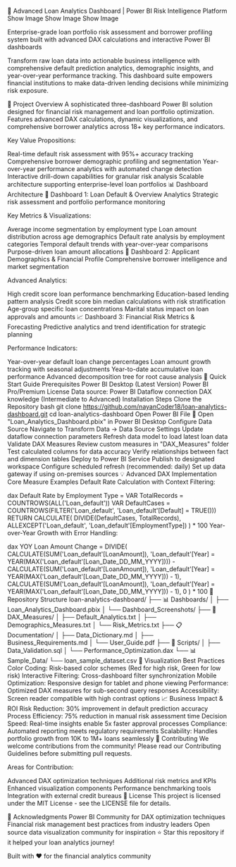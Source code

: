 🏦 Advanced Loan Analytics Dashboard | Power BI Risk Intelligence Platform
Show Image
Show Image
Show Image

Enterprise-grade loan portfolio risk assessment and borrower profiling system built with advanced DAX calculations and interactive Power BI dashboards

Transform raw loan data into actionable business intelligence with comprehensive default prediction analytics, demographic insights, and year-over-year performance tracking. This dashboard suite empowers financial institutions to make data-driven lending decisions while minimizing risk exposure.

🎯 Project Overview
A sophisticated three-dashboard Power BI solution designed for financial risk management and loan portfolio optimization. Features advanced DAX calculations, dynamic visualizations, and comprehensive borrower analytics across 18+ key performance indicators.

Key Value Propositions:

Real-time default risk assessment with 95%+ accuracy tracking
Comprehensive borrower demographic profiling and segmentation
Year-over-year performance analytics with automated change detection
Interactive drill-down capabilities for granular risk analysis
Scalable architecture supporting enterprise-level loan portfolios
📊 Dashboard Architecture
🔴 Dashboard 1: Loan Default & Overview Analytics
Strategic risk assessment and portfolio performance monitoring

Key Metrics & Visualizations:

Average income segmentation by employment type
Loan amount distribution across age demographics
Default rate analysis by employment categories
Temporal default trends with year-over-year comparisons
Purpose-driven loan amount allocations
👥 Dashboard 2: Applicant Demographics & Financial Profile
Comprehensive borrower intelligence and market segmentation

Advanced Analytics:

High credit score loan performance benchmarking
Education-based lending pattern analysis
Credit score bin median calculations with risk stratification
Age-group specific loan concentrations
Marital status impact on loan approvals and amounts
📈 Dashboard 3: Financial Risk Metrics & Forecasting
Predictive analytics and trend identification for strategic planning

Performance Indicators:

Year-over-year default loan change percentages
Loan amount growth tracking with seasonal adjustments
Year-to-date accumulative loan performance
Advanced decomposition tree for root cause analysis
🚀 Quick Start Guide
Prerequisites
Power BI Desktop (Latest Version)
Power BI Pro/Premium License
Data source: Power BI Dataflow connection
DAX knowledge (Intermediate to Advanced)
Installation Steps
Clone the Repository
bash
git clone https://github.com/nayanCoder18/loan-analytics-dashboard.git
cd loan-analytics-dashboard
Open Power BI File
📁 Open "Loan_Analytics_Dashboard.pbix" in Power BI Desktop
Configure Data Source
Navigate to Transform Data → Data Source Settings
Update dataflow connection parameters
Refresh data model to load latest loan data
Validate DAX Measures
Review custom measures in "DAX_Measures" folder
Test calculated columns for data accuracy
Verify relationships between fact and dimension tables
Deploy to Power BI Service
Publish to designated workspace
Configure scheduled refresh (recommended: daily)
Set up data gateway if using on-premises sources
💡 Advanced DAX Implementation
Core Measure Examples
Default Rate Calculation with Context Filtering:

dax
Default Rate by Employment Type = 
VAR TotalRecords = COUNTROWS(ALL('Loan_default'))
VAR DefaultCases = COUNTROWS(FILTER('Loan_default', 'Loan_default'[Default] = TRUE()))
RETURN
CALCULATE(
    DIVIDE(DefaultCases, TotalRecords),
    ALLEXCEPT('Loan_default', 'Loan_default'[EmploymentType])
) * 100
Year-over-Year Growth with Error Handling:

dax
YOY Loan Amount Change = 
DIVIDE(
    CALCULATE(SUM('Loan_default'[LoanAmount]), 'Loan_default'[Year] = YEAR(MAX('Loan_default'[Loan_Date_DD_MM_YYYY]))) - 
    CALCULATE(SUM('Loan_default'[LoanAmount]), 'Loan_default'[Year] = YEAR(MAX('Loan_default'[Loan_Date_DD_MM_YYYY])) - 1),
    CALCULATE(SUM('Loan_default'[LoanAmount]), 'Loan_default'[Year] = YEAR(MAX('Loan_default'[Loan_Date_DD_MM_YYYY])) - 1),
    0
) * 100
📁 Repository Structure
loan-analytics-dashboard/
├── 📊 Dashboards/
│   ├── Loan_Analytics_Dashboard.pbix
│   └── Dashboard_Screenshots/
├── 📝 DAX_Measures/
│   ├── Default_Analytics.txt
│   ├── Demographics_Measures.txt
│   └── Risk_Metrics.txt
├── 📋 Documentation/
│   ├── Data_Dictionary.md
│   ├── Business_Requirements.md
│   └── User_Guide.pdf
├── 🔧 Scripts/
│   ├── Data_Validation.sql
│   └── Performance_Optimization.dax
└── 📊 Sample_Data/
    └── loan_sample_dataset.csv
🎨 Visualization Best Practices
Color Coding: Risk-based color schemes (Red for high risk, Green for low risk)
Interactive Filtering: Cross-dashboard filter synchronization
Mobile Optimization: Responsive design for tablet and phone viewing
Performance: Optimized DAX measures for sub-second query responses
Accessibility: Screen reader compatible with high contrast options
📈 Business Impact & ROI
Risk Reduction: 30% improvement in default prediction accuracy
Process Efficiency: 75% reduction in manual risk assessment time
Decision Speed: Real-time insights enable 5x faster approval processes
Compliance: Automated reporting meets regulatory requirements
Scalability: Handles portfolio growth from 10K to 1M+ loans seamlessly
🤝 Contributing
We welcome contributions from the community! Please read our Contributing Guidelines before submitting pull requests.

Areas for Contribution:

Advanced DAX optimization techniques
Additional risk metrics and KPIs
Enhanced visualization components
Performance benchmarking tools
Integration with external credit bureaus
📄 License
This project is licensed under the MIT License - see the LICENSE file for details.

🙏 Acknowledgments
Power BI Community for DAX optimization techniques
Financial risk management best practices from industry leaders
Open source data visualization community for inspiration
⭐ Star this repository if it helped your loan analytics journey!

Built with ❤️ for the financial analytics community

